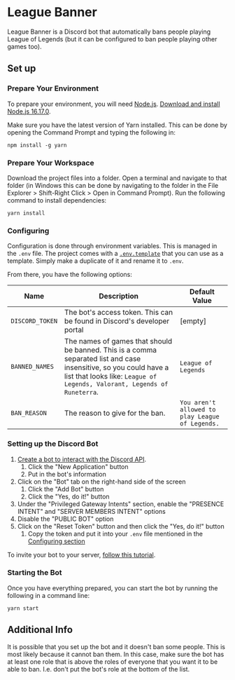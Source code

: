 # League Banner

League Banner is a Discord bot that automatically bans people playing League of Legends (but it can be configured to ban people playing other games too).

## Set up

### Prepare Your Environment

To prepare your environment, you will need [Node.js](https://nodejs.org/en/).
[Download and install Node.js 16.17.0](https://nodejs.org/en/download/).

Make sure you have the latest version of Yarn installed.
This can be done by opening the Command Prompt and typing the following in:

```shell
npm install -g yarn
```

### Prepare Your Workspace

Download the project files into a folder.
Open a terminal and navigate to that folder (in Windows this can be done by navigating to the folder in the File Explorer > Shift-Right Click > Open in Command Prompt).
Run the following command to install dependencies:

```shell
yarn install
```

### Configuring

Configuration is done through environment variables.
This is managed in the `.env` file.
The project comes with a [`.env.template`](./.env.template) that you can use as a template.
Simply make a duplicate of it and rename it to `.env`.

From there, you have the following options:

| Name            | Description                                                                                                                                                                                   | Default Value                                   |
|-----------------|-----------------------------------------------------------------------------------------------------------------------------------------------------------------------------------------------|-------------------------------------------------|
| `DISCORD_TOKEN` | The bot's access token. This can be found in Discord's developer portal                                                                                                                       | \[empty\]                                       |
| `BANNED_NAMES`  | The names of games that should be banned. This is a comma separated list and case insensitive, so you could have a list that looks like: `League of Legends, Valorant, Legends of Runeterra`. | `League of Legends`                             |
| `BAN_REASON`    | The reason to give for the ban.                                                                                                                                                               | `You aren't allowed to play League of Legends.` |

### Setting up the Discord Bot

1. [Create a bot to interact with the Discord API](https://discordapp.com/developers/applications/).
   1. Click the "New Application" button
   2. Put in the bot's information
2. Click on the "Bot" tab on the right-hand side of the screen
   1. Click the "Add Bot" button
   2. Click the "Yes, do it!" button
3. Under the "Privileged Gateway Intents" section, enable the "PRESENCE INTENT" and "SERVER MEMBERS INTENT" options
4. Disable the "PUBLIC BOT" option
5. Click on the "Reset Token" button and then click the "Yes, do it!" button
   1. Copy the token and put it into your `.env` file mentioned in the [Configuring section](#Configuring)

To invite your bot to your server, [follow this tutorial](https://discordjs.guide/preparations/adding-your-bot-to-servers.html#bot-invite-links).

### Starting the Bot

Once you have everything prepared, you can start the bot by running the following in a command line:

```shell
yarn start
```

## Additional Info

It is possible that you set up the bot and it doesn't ban some people.
This is most likely because it cannot ban them.
In this case, make sure the bot has at least one role that is above the roles of everyone that you want it to be able to ban.
I.e. don't put the bot's role at the bottom of the list.
